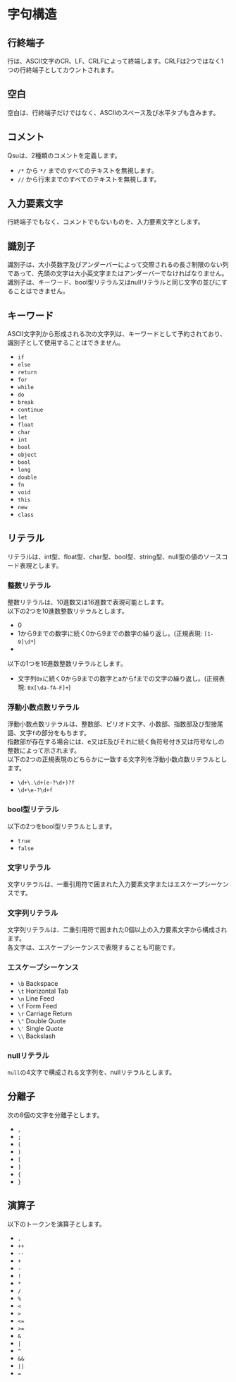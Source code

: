 # 字句構造
## 行終端子
行は、ASCII文字のCR、LF、CRLFによって終端します。CRLFは2つではなく1つの行終端子としてカウントされます。

## 空白
空白は、行終端子だけではなく、ASCIIのスペース及び水平タブも含みます。

## コメント
Qsuは、2種類のコメントを定義します。
- `/*` から `*/` までのすべてのテキストを無視します。
- `//` から行末までのすべてのテキストを無視します。

## 入力要素文字
行終端子でもなく、コメントでもないものを、入力要素文字とします。

## 識別子
識別子は、大小英数字及びアンダーバーによって交際されるの長さ制限のない列であって、先頭の文字は大小英文字またはアンダーバーでなければなりません。  
識別子は、キーワード、bool型リテラル又はnullリテラルと同じ文字の並びにすることはできません。

## キーワード
ASCII文字列から形成される次の文字列は、キーワードとして予約されており、識別子として使用することはできません。
- `if`
- `else`
- `return`
- `for`
- `while`
- `do`
- `break`
- `continue`
- `let`
- `float`
- `char`
- `int`
- `bool`
- `object`
- `bool`
- `long`
- `double`
- `fn`
- `void`
- `this`
- `new`
- `class`

## リテラル
リテラルは、int型、float型、char型、bool型、string型、null型の値のソースコード表現とします。

### 整数リテラル
整数リテラルは、10進数又は16進数で表現可能とします。  
以下の2つを10進数整数リテラルとします。
- 0
- 1から9までの数字に続く0から9までの数字の繰り返し。(正規表現: `[1-9]\d*`)
- 
以下の1つを16進数整数リテラルとします。
- 文字列`0x`に続く0から9までの数字とaからfまでの文字の繰り返し。(正規表現: `0x[\da-fA-F]+`)

### 浮動小数点数リテラル
浮動小数点数リテラルは、整数部、ピリオド文字、小数部、指数部及び型接尾語、文字`f`の部分をもちます。  
指数部が存在する場合には、e又はE及びそれに続く負符号付き又は符号なしの整数によって示されます。  
以下の2つの正規表現のどちらかに一致する文字列を浮動小数点数リテラルとします。
- `\d+\.\d+(e-?\d+)?f`
- `\d+\e-?\d+f`

### bool型リテラル
以下の2つをbool型リテラルとします。
- `true`
- `false`

### 文字リテラル
文字リテラルは、一重引用符で囲まれた入力要素文字またはエスケープシーケンスです。

### 文字列リテラル
文字列リテラルは、二重引用符で囲まれた0個以上の入力要素文字から構成されます。  
各文字は、エスケープシーケンスで表現することも可能です。

### エスケープシーケンス
- `\b` Backspace
- `\t` Horizontal Tab
- `\n` Line Feed
- `\f` Form Feed
- `\r` Carriage Return
- `\"` Double Quote
- `\'` Single Quote
- `\\` Backslash

### nullリテラル
`null`の4文字で構成される文字列を、nullリテラルとします。

## 分離子
次の8個の文字を分離子とします。
- `,`
- `;`
- `(`
- `)`
- `[`
- `]`
- `{`
- `}`

## 演算子
以下のトークンを演算子とします。
- `.`
- `++`
- `--`
- `+`
- `-`
- `!`
- `*`
- `/`
- `%`
- `<`
- `>`
- `<=`
- `>=`
- `&`
- `|`
- `^`
- `&&`
- `||`
- `=`
